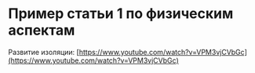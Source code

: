# Пример статьи 1 по физическим аспектам

Развитие изоляции:
[https://www.youtube.com/watch?v=VPM3vjCVbGc](https://www.youtube.com/watch?v=VPM3vjCVbGc)
